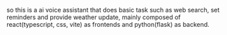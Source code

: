 so this is a ai voice assistant that does basic task such as web search, set reminders and provide weather update, mainly composed of react(typescript, css, vite) as frontends and python(flask) as backend.
